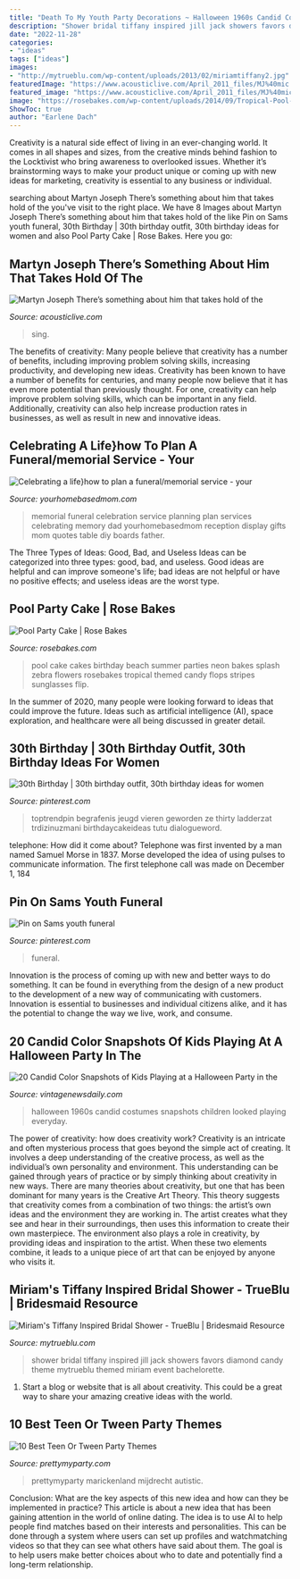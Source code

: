 ```yaml
---
title: "Death To My Youth Party Decorations ~ Halloween 1960s Candid Costumes Snapshots Children Looked Playing Everyday"
description: "Shower bridal tiffany inspired jill jack showers favors diamond candy theme mytrueblu themed miriam event bachelorette"
date: "2022-11-28"
categories:
- "ideas"
tags: ["ideas"]
images:
- "http://mytrueblu.com/wp-content/uploads/2013/02/miriamtiffany2.jpg"
featuredImage: "https://www.acousticlive.com/April_2011_files/MJ%40mic.jpg"
featured_image: "https://www.acousticlive.com/April_2011_files/MJ%40mic.jpg"
image: "https://rosebakes.com/wp-content/uploads/2014/09/Tropical-Pool-Party-Cake.jpg"
ShowToc: true
author: "Earlene Dach"
---
```



Creativity is a natural side effect of living in an ever-changing world. It comes in all shapes and sizes, from the creative minds behind fashion to the Locktivist who bring awareness to overlooked issues. Whether it’s brainstorming ways to make your product unique or coming up with new ideas for marketing, creativity is essential to any business or individual.

	

		
searching about Martyn Joseph There’s something about him that takes hold of the you've visit to the right place. We have 8 Images about Martyn Joseph There’s something about him that takes hold of the like Pin on Sams youth funeral, 30th Birthday | 30th birthday outfit, 30th birthday ideas for women and also Pool Party Cake | Rose Bakes. Here you go:
		
    
## Martyn Joseph There’s Something About Him That Takes Hold Of The

<img loading=lazy src="https://www.acousticlive.com/April_2011_files/MJ%40mic.jpg" onerror="this.onerror=null;this.src='https://tse1.mm.bing.net/th?id=OIP.1cQ36zChFJX46JsKYRJoXwAAAA&amp;pid=15.1';" alt="Martyn Joseph There’s something about him that takes hold of the">

_Source: acousticlive.com_

>sing. 

	

The benefits of creativity: Many people believe that creativity has a number of benefits, including improving problem solving skills, increasing productivity, and developing new ideas.
Creativity has been known to have a number of benefits for centuries, and many people now believe that it has even more potential than previously thought. For one, creativity can help improve problem solving skills, which can be important in any field. Additionally, creativity can also help increase production rates in businesses, as well as result in new and innovative ideas.

    
## Celebrating A Life}how To Plan A Funeral/memorial Service - Your

<img loading=lazy src="http://www.yourhomebasedmom.com/wp-content/uploads/2016/02/Grandpas-Funeral_0034.jpg" onerror="this.onerror=null;this.src='https://tse3.mm.bing.net/th?id=OIP.ugO1s_4Tedz86TPNejKP8AHaLK&amp;pid=15.1';" alt="Celebrating a life}how to plan a funeral/memorial service - your">

_Source: yourhomebasedmom.com_

>memorial funeral celebration service planning plan services celebrating memory dad yourhomebasedmom reception display gifts mom quotes table diy boards father. 

	

The Three Types of Ideas: Good, Bad, and Useless
Ideas can be categorized into three types: good, bad, and useless. Good ideas are helpful and can improve someone's life; bad ideas are not helpful or have no positive effects; and useless ideas are the worst type.

    
## Pool Party Cake | Rose Bakes

<img loading=lazy src="https://rosebakes.com/wp-content/uploads/2014/09/Tropical-Pool-Party-Cake.jpg" onerror="this.onerror=null;this.src='https://tse1.mm.bing.net/th?id=OIP.Fk4imzteN1nD-4vFdNFLYwHaLH&amp;pid=15.1';" alt="Pool Party Cake | Rose Bakes">

_Source: rosebakes.com_

>pool cake cakes birthday beach summer parties neon bakes splash zebra flowers rosebakes tropical themed candy flops stripes sunglasses flip. 

	

In the summer of 2020, many people were looking forward to ideas that could improve the future. Ideas such as artificial intelligence (AI), space exploration, and healthcare were all being discussed in greater detail. 

    
## 30th Birthday | 30th Birthday Outfit, 30th Birthday Ideas For Women

<img loading=lazy src="https://i.pinimg.com/originals/b6/93/99/b6939921abfe9d77e9c3b4772d88c8d1.jpg" onerror="this.onerror=null;this.src='https://tse4.mm.bing.net/th?id=OIP.j2OVbchG6S1XcC-vafoAbgHaLt&amp;pid=15.1';" alt="30th Birthday | 30th birthday outfit, 30th birthday ideas for women">

_Source: pinterest.com_

>toptrendpin begrafenis jeugd vieren geworden ze thirty ladderzat trdizinuzmani birthdaycakeideas tutu dialogueword. 

	

telephone: How did it come about?
Telephone was first invented by a man named Samuel Morse in 1837. Morse developed the idea of using pulses to communicate information. The first telephone call was made on December 1, 184
    
## Pin On Sams Youth Funeral

<img loading=lazy src="https://i.pinimg.com/originals/c3/38/d2/c338d29614c9286017945f09dce4029c.jpg" onerror="this.onerror=null;this.src='https://tse2.mm.bing.net/th?id=OIP.-CjSlNbSgJJeP_JOPBkizAHaPP&amp;pid=15.1';" alt="Pin on Sams youth funeral">

_Source: pinterest.com_

>funeral. 

	

Innovation is the process of coming up with new and better ways to do something. It can be found in everything from the design of a new product to the development of a new way of communicating with customers. Innovation is essential to businesses and individual citizens alike, and it has the potential to change the way we live, work, and consume.

    
## 20 Candid Color Snapshots Of Kids Playing At A Halloween Party In The

<img loading=lazy src="https://3.bp.blogspot.com/-KX_K0cuYmms/W7nfhP_-YCI/AAAAAAADUUY/evlnuorY46oY2e3iyG5ASGX59MWO8_xjQCLcBGAs/s1600/halloween-1960s-5.jpg" onerror="this.onerror=null;this.src='https://tse4.mm.bing.net/th?id=OIP.bCTj4eg7FheDoYvN6ibZAgHaFB&amp;pid=15.1';" alt="20 Candid Color Snapshots of Kids Playing at a Halloween Party in the">

_Source: vintagenewsdaily.com_

>halloween 1960s candid costumes snapshots children looked playing everyday. 

	

The power of creativity: how does creativity work?
Creativity is an intricate and often mysterious process that goes beyond the simple act of creating. It involves a deep understanding of the creative process, as well as the individual’s own personality and environment. This understanding can be gained through years of practice or by simply thinking about creativity in new ways.
There are many theories about creativity, but one that has been dominant for many years is the Creative Art Theory. This theory suggests that creativity comes from a combination of two things: the artist’s own ideas and the environment they are working in. The artist creates what they see and hear in their surroundings, then uses this information to create their own masterpiece. The environment also plays a role in creativity, by providing ideas and inspiration to the artist. When these two elements combine, it leads to a unique piece of art that can be enjoyed by anyone who visits it.

    
## Miriam&#039;s Tiffany Inspired Bridal Shower - TrueBlu | Bridesmaid Resource

<img loading=lazy src="http://mytrueblu.com/wp-content/uploads/2013/02/miriamtiffany2.jpg" onerror="this.onerror=null;this.src='https://tse3.mm.bing.net/th?id=OIP.XBTKqjj628AC4dh3ZPygJAHaNK&amp;pid=15.1';" alt="Miriam&#039;s Tiffany Inspired Bridal Shower - TrueBlu | Bridesmaid Resource">

_Source: mytrueblu.com_

>shower bridal tiffany inspired jill jack showers favors diamond candy theme mytrueblu themed miriam event bachelorette. 

	

1. Start a blog or website that is all about creativity. This could be a great way to share your amazing creative ideas with the world.

    
## 10 Best Teen Or Tween Party Themes

<img loading=lazy src="https://www.prettymyparty.com/wp-content/uploads/2015/04/Teen-Tween-Party-Themes.jpg" onerror="this.onerror=null;this.src='https://tse4.mm.bing.net/th?id=OIP.AzzkQPP7G2Ub_-ikfB-f0QAAAA&amp;pid=15.1';" alt="10 Best Teen Or Tween Party Themes">

_Source: prettymyparty.com_

>prettymyparty marickenland mijdrecht autistic. 

	

Conclusion: What are the key aspects of this new idea and how can they be implemented in practice?
This article is about a new idea that has been gaining attention in the world of online dating. The idea is to use AI to help people find matches based on their interests and personalities. This can be done through a system where users can set up profiles and watchmatching videos so that they can see what others have said about them. The goal is to help users make better choices about who to date and potentially find a long-term relationship.

